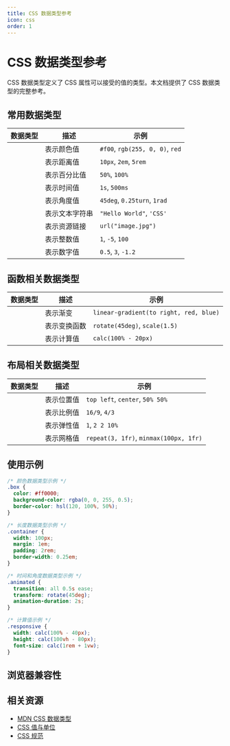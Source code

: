 ```yaml
---
title: CSS 数据类型参考
icon: css
order: 1
---
```


# CSS 数据类型参考

CSS 数据类型定义了 CSS 属性可以接受的值的类型。本文档提供了 CSS 数据类型的完整参考。

## 常用数据类型

| 数据类型 | 描述 | 示例 |
|---------|------|------|
| [<color>](https://developer.mozilla.org/zh-CN/docs/Web/CSS/color_value) | 表示颜色值 | `#f00`, `rgb(255, 0, 0)`, `red` |
| [<length>](https://developer.mozilla.org/zh-CN/docs/Web/CSS/length) | 表示距离值 | `10px`, `2em`, `5rem` |
| [<percentage>](https://developer.mozilla.org/zh-CN/docs/Web/CSS/percentage) | 表示百分比值 | `50%`, `100%` |
| [<time>](https://developer.mozilla.org/zh-CN/docs/Web/CSS/time) | 表示时间值 | `1s`, `500ms` |
| [<angle>](https://developer.mozilla.org/zh-CN/docs/Web/CSS/angle) | 表示角度值 | `45deg`, `0.25turn`, `1rad` |
| [<string>](https://developer.mozilla.org/zh-CN/docs/Web/CSS/string) | 表示文本字符串 | `"Hello World"`, `'CSS'` |
| [<url>](https://developer.mozilla.org/zh-CN/docs/Web/CSS/url) | 表示资源链接 | `url("image.jpg")` |
| [<integer>](https://developer.mozilla.org/zh-CN/docs/Web/CSS/integer) | 表示整数值 | `1`, `-5`, `100` |
| [<number>](https://developer.mozilla.org/zh-CN/docs/Web/CSS/number) | 表示数字值 | `0.5`, `3`, `-1.2` |

<!-- 此处将根据数据自动生成数据类型表格 -->

## 函数相关数据类型

| 数据类型 | 描述 | 示例 |
|---------|------|------|
| [<gradient>](https://developer.mozilla.org/zh-CN/docs/Web/CSS/gradient) | 表示渐变 | `linear-gradient(to right, red, blue)` |
| [<transform-function>](https://developer.mozilla.org/zh-CN/docs/Web/CSS/transform-function) | 表示变换函数 | `rotate(45deg)`, `scale(1.5)` |
| [<calc-value>](https://developer.mozilla.org/zh-CN/docs/Web/CSS/calc) | 表示计算值 | `calc(100% - 20px)` |

<!-- 此处将根据数据自动生成函数相关数据类型表格 -->

## 布局相关数据类型

| 数据类型 | 描述 | 示例 |
|---------|------|------|
| [<position>](https://developer.mozilla.org/zh-CN/docs/Web/CSS/position_value) | 表示位置值 | `top left`, `center`, `50% 50%` |
| [<ratio>](https://developer.mozilla.org/zh-CN/docs/Web/CSS/ratio) | 表示比例值 | `16/9`, `4/3` |
| [<flex>](https://developer.mozilla.org/zh-CN/docs/Web/CSS/flex_value) | 表示弹性值 | `1`, `2 2 10%` |
| [<grid>](https://developer.mozilla.org/zh-CN/docs/Web/CSS/grid_value) | 表示网格值 | `repeat(3, 1fr)`, `minmax(100px, 1fr)` |

<!-- 此处将根据数据自动生成布局相关数据类型表格 -->

## 使用示例

```css
/* 颜色数据类型示例 */
.box {
  color: #ff0000;
  background-color: rgba(0, 0, 255, 0.5);
  border-color: hsl(120, 100%, 50%);
}

/* 长度数据类型示例 */
.container {
  width: 100px;
  margin: 1em;
  padding: 2rem;
  border-width: 0.25em;
}

/* 时间和角度数据类型示例 */
.animated {
  transition: all 0.5s ease;
  transform: rotate(45deg);
  animation-duration: 2s;
}

/* 计算值示例 */
.responsive {
  width: calc(100% - 40px);
  height: calc(100vh - 80px);
  font-size: calc(1rem + 1vw);
}
```

## 浏览器兼容性

<!-- 此处将根据数据自动生成兼容性表格 -->

## 相关资源

- [MDN CSS 数据类型](https://developer.mozilla.org/zh-CN/docs/Web/CSS/CSS_Types)
- [CSS 值与单位](https://developer.mozilla.org/zh-CN/docs/Learn/CSS/Building_blocks/Values_and_units)
- [CSS 规范](https://www.w3.org/Style/CSS/)
